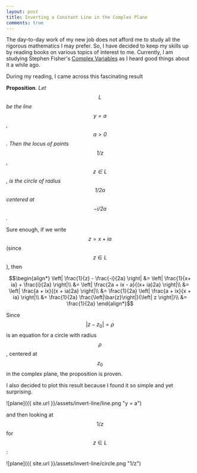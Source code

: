 ```yaml
---
layout: post
title: Inverting a Constant Line in the Complex Plane
comments: true
---
```


The day-to-day work of my new job does not afford me to study all the rigorous mathematics I may prefer. So, I have decided to keep my skills up by reading books on various topics of interest to me. Currently, I am studying Stephen Fisher's [Complex Variables](http://www.amazon.com/Complex-Variables-Second-Edition-Mathematics/dp/0486406792) as I heard good things about it a while ago. 

During my reading, I came across this fascinating result

**Proposition**. *Let $$L$$ be the line $$y=a$$, $$a>0$$. Then the locus of points $$1/z$$, $$z \in L$$, is the circle of radius $$1/2a$$ centered at $$-i/2a$$.*

Sure enough, if we write $$z= x + ia$$ (since $$z \in L$$), then 

$$\begin{align*}
\left| \frac{1}{z} - \frac{-i}{2a} \right| &= \left| \frac{1}{x+ ia} + \frac{i}{2a} \right|\\
&= \left| \frac{2a + ix - a}{(x+ ia)2a} \right|\\
&= \left| \frac{a + ix}{(x + ia)2a} \right|\\
&= \frac{1}{2a} \left| \frac{a + ix}{x + ia} \right|\\
&= \frac{1}{2a}  \frac{\left|\bar{z}\right|}{\left| z \right|}\\
&= \frac{1}{2a}
\end{align*}$$

Since 
$$
| z - z_0 | = \rho
$$ 
is an equation for a circle with radius $$\rho$$, centered at $$z_0$$ in the complex plane, the proposition is proven.

I also decided to plot this result because I found it so simple and yet surprising. 

![plane]({{ site.url }}/assets/invert-line/line.png "y = a") 

and then looking at $$1/z$$ for $$z \in L$$:

![plane]({{ site.url }}/assets/invert-line/circle.png "1/z") 